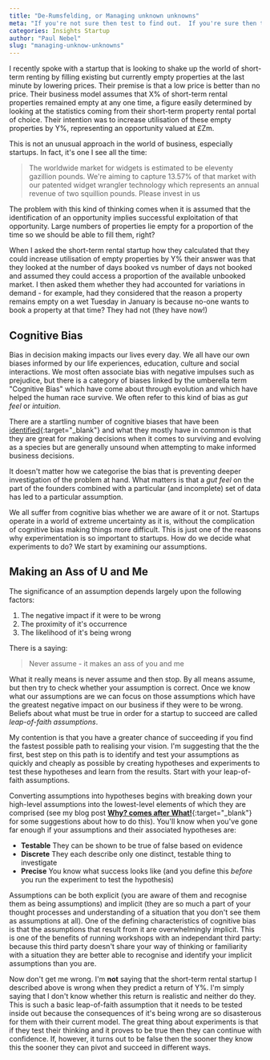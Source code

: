 ```yaml
---
title: "De-Rumsfelding, or Managing unknown unknowns"
meta: "If you're not sure then test to find out.  If you're sure then test to show how right you are. You know what? Just test!"
categories: Insights Startup
author: "Paul Nebel"
slug: "managing-unknow-unknowns"
---
```


I recently spoke with a startup that is looking to shake up the world of short-term renting by filling existing but currently empty properties at the last minute by lowering prices. Their premise is that a low price is better than no price. Their business model assumes that X% of short-term rental properties remained empty at any one time, a figure easily determined by looking at the statistics coming from their short-term property rental portal of choice.  Their intention was to increase utilisation of these empty properties by Y%, representing an opportunity valued at £Zm.

This is not an unusual approach in the world of business, especially startups.  In fact, it's one I see all the time:

> The worldwide market for widgets is estimated to be eleventy gazillion pounds. We're aiming to capture 13.57% of that market with our patented widget wrangler technology which represents an annual revenue of two squillion pounds.  Please invest in us

The problem with this kind of thinking comes when it is assumed that the identification of an opportunity implies successful exploitation of that opportunity.  Large numbers of properties lie empty for a proportion of the time so we should be able to fill them, right?

When I asked the short-term rental startup how they calculated that they could increase utilisation of empty properties by Y% their answer was that they looked at the number of days booked vs number of days not booked and assumed they could access a proportion of the available unbooked market.  I then asked them whether they had accounted for variations in demand - for example, had they considered that the reason a property remains empty on a wet Tuesday in January is because no-one wants to book a property at that time? They had not (they have now!)

## Cognitive Bias
Bias in decision making impacts our lives every day.  We all have our own biases informed by our life experiences, education, culture and social interactions.  We most often associate bias with negative impulses such as prejudice, but there is a category of biases linked by the umberella term "Cognitive Bias" which have come about through evolution and which have helped the human race survive. We often refer to this kind of bias as *gut feel* or *intuition*.

There are a startling number of cognitive biases that have been [identified][cheatsheet]{:target="_blank"} and what they mostly have in common is that they are great for making decisions when it comes to surviving and evolving as a species but are generally unsound when attempting to make informed business decisions.

It doesn't matter how we categorise the bias that is preventing deeper investigation of the problem at hand.  What matters is that a *gut feel* on the part of the founders combined with a particular (and incomplete) set of data has led to a particular assumption.

We all suffer from cognitive bias whether we are aware of it or not.  Startups operate in a world of extreme uncertainty as it is, without the complication of cognitive bias making things more difficult.  This is just one of the reasons why experimentation is so important to startups.  How do we decide what experiments to do? We start by examining our assumptions.

## Making an Ass of U and Me

The significance of an assumption depends largely upon the following factors:

 1. The negative impact if it were to be wrong
 2. The proximity of it's occurrence
 3. The likelihood of it's being wrong

There is a saying:

> Never assume - it makes an ass of you and me

What it really means is never assume and then stop.  By all means assume, but then try to check whether your assumption is correct. Once we know what our assumptions are we can focus on those assumptions which have the greatest negative impact on our business if they were to be wrong.  Beliefs about what must be true in order for a startup to succeed are called *leap-of-faith assumptions*. 

My contention is that you have a greater chance of succeeding if you find the fastest possible path to realising your vision.  I'm suggesting that the the first, best step on this path is to identify and test your assumptions as quickly and cheaply as possible by creating hypotheses and experiments to test these hypotheses and learn from the results.  Start with your leap-of-faith assumptions.

Converting assumptions into hypotheses begins with breaking down your high-level assumptions into the lowest-level elements of which they are comprised (see my blog post [**Why? comes after What!**][hypotheses]{:target="_blank"} for some suggestions about how to do this).  You'll know when you've gone far enough if your assumptions and their associated hypotheses are:

 - **Testable** They can be shown to be true of false based on evidence
 - **Discrete** They each describe only one distinct, testable thing to investigate
 - **Precise** You know what success looks like (and you define this *before* you run the experiment to test the hypothesis)

Assumptions can be both explicit (you are aware of them and recognise them as being assumptions) and implicit (they are so much a part of your thought processes and understanding of a situation that you don't see them as assumptions at all). One of the defining characteristics of cognitive bias is that the assumptions that result from it are overwhelmingly implicit.  This is one of the benefits of running workshops with an independant third party: because this third party doesn't share your way of thinking or familiarity with a situation they are better able to recognise and identify your implicit assumptions than you are.

Now don't get me wrong.  I'm **not** saying that the short-term rental startup I described above is wrong when they predict a return of Y%.  I'm simply saying that I don't know whether this return is realistic and neither do they.  This is such a basic leap-of-faith assumption that it needs to be tested inside out because the consequences of it's being wrong are so disasterous for them with their current model.  The great thing about experiments is that if they test their thinking and it proves to be true then they can continue with confidence.  If, however, it turns out to be false then the sooner they know this the sooner they can pivot and succeed in different ways.   


 [cheatsheet]: https://medium.com/better-humans/cognitive-bias-cheat-sheet-55a472476b18
 [hypotheses]: https://geovation.github.io/why-comes-after-what

